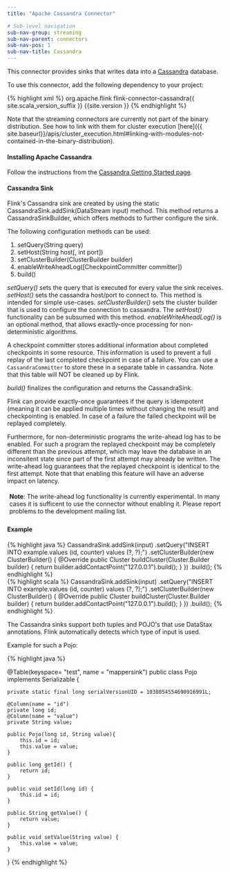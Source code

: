 ```yaml
---
title: "Apache Cassandra Connector"

# Sub-level navigation
sub-nav-group: streaming
sub-nav-parent: connectors
sub-nav-pos: 1
sub-nav-title: Cassandra
---
```

<!--
Licensed to the Apache Software Foundation (ASF) under one
or more contributor license agreements.  See the NOTICE file
distributed with this work for additional information
regarding copyright ownership.  The ASF licenses this file
to you under the Apache License, Version 2.0 (the
"License"); you may not use this file except in compliance
with the License.  You may obtain a copy of the License at

  http://www.apache.org/licenses/LICENSE-2.0

Unless required by applicable law or agreed to in writing,
software distributed under the License is distributed on an
"AS IS" BASIS, WITHOUT WARRANTIES OR CONDITIONS OF ANY
KIND, either express or implied.  See the License for the
specific language governing permissions and limitations
under the License.
-->

This connector provides sinks that writes data into a [Cassandra](https://cassandra.apache.org/) database.

To use this connector, add the following dependency to your project:

{% highlight xml %}
<dependency>
  <groupId>org.apache.flink</groupId>
  <artifactId>flink-connector-cassandra{{ site.scala_version_suffix }}</artifactId>
  <version>{{site.version }}</version>
</dependency>
{% endhighlight %}

Note that the streaming connectors are currently not part of the binary distribution. See how to link with them for cluster execution [here]({{ site.baseurl}}/apis/cluster_execution.html#linking-with-modules-not-contained-in-the-binary-distribution).

#### Installing Apache Cassandra
Follow the instructions from the [Cassandra Getting Started page](http://wiki.apache.org/cassandra/GettingStarted).

#### Cassandra Sink

Flink's Cassandra sink are created by using the static CassandraSink.addSink(DataStream<IN> input) method.
This method returns a CassandraSinkBuilder, which offers methods to further configure the sink.

The following configuration methods can be used:

1. setQuery(String query)
2. setHost(String host[, int port])
3. setClusterBuilder(ClusterBuilder builder)
4. enableWriteAheadLog([CheckpointCommitter committer])
5. build()

*setQuery()* sets the query that is executed for every value the sink receives.
*setHost()* sets the cassandra host/port to connect to. This method is intended for simple use-cases.
*setClusterBuilder()* sets the cluster builder that is used to configure the connection to cassandra. The *setHost()* functionality can be subsumed with this method.
*enableWriteAheadLog()* is an optional method, that allows exactly-once processing for non-deterministic algorithms.

A checkpoint committer stores additional information about completed checkpoints
in some resource. This information is used to prevent a full replay of the last
completed checkpoint in case of a failure.
You can use a `CassandraCommitter` to store these in a separate table in cassandra.
Note that this table will NOT be cleaned up by Flink.

*build()* finalizes the configuration and returns the CassandraSink.

Flink can provide exactly-once guarantees if the query is idempotent (meaning it can be applied multiple
times without changing the result) and checkpointing is enabled. In case of a failure the failed
checkpoint will be replayed completely.

Furthermore, for non-deterministic programs the write-ahead log has to be enabled. For such a program
the replayed checkpoint may be completely different than the previous attempt, which may leave the
database in an inconsitent state since part of the first attempt may already be written.
The write-ahead log guarantees that the replayed checkpoint is identical to the first attempt. 
Note that that enabling this feature will have an adverse impact on latency.

<p style="border-radius: 5px; padding: 5px" class="bg-danger"><b>Note</b>: The write-ahead log functionality is currently experimental. In many cases it is sufficent to use the connector without enabling it. Please report problems to the development mailing list.</p>


#### Example

<div class="codetabs" markdown="1">
<div data-lang="java" markdown="1">
{% highlight java %}
CassandraSink.addSink(input)
  .setQuery("INSERT INTO example.values (id, counter) values (?, ?);")
  .setClusterBuilder(new ClusterBuilder() {
    @Override
    public Cluster buildCluster(Cluster.Builder builder) {
      return builder.addContactPoint("127.0.0.1").build();
    }
  })
  .build();
{% endhighlight %}
</div>
<div data-lang="scala" markdown="1">
{% highlight scala %}
CassandraSink.addSink(input)
  .setQuery("INSERT INTO example.values (id, counter) values (?, ?);")
  .setClusterBuilder(new ClusterBuilder() {
    @Override
    public Cluster buildCluster(Cluster.Builder builder) {
      return builder.addContactPoint("127.0.0.1").build();
    }
  })
  .build();
{% endhighlight %}
</div>
</div>

The Cassandra sinks support both tuples and POJO's that use DataStax annotations.
Flink automatically detects which type of input is used.

Example for such a Pojo:

<div class="codetabs" markdown="1">
<div data-lang="java" markdown="1">
{% highlight java %}

@Table(keyspace= "test", name = "mappersink")
public class Pojo implements Serializable {

	private static final long serialVersionUID = 1038054554690916991L;

	@Column(name = "id")
	private long id;
	@Column(name = "value")
	private String value;

	public Pojo(long id, String value){
		this.id = id;
		this.value = value;
	}

	public long getId() {
		return id;
	}

	public void setId(long id) {
		this.id = id;
	}

	public String getValue() {
		return value;
	}

	public void setValue(String value) {
		this.value = value;
	}
}
{% endhighlight %}
</div>
</div>
